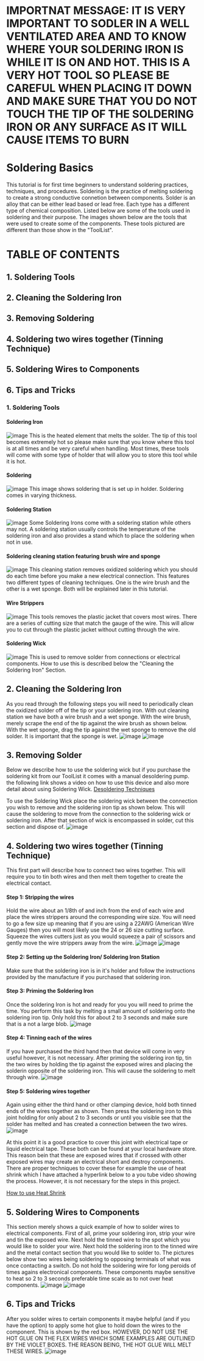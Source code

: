 # IMPORTNAT MESSAGE: IT IS VERY IMPORTANT TO SODLER IN A WELL VENTILATED AREA AND TO KNOW WHERE YOUR SOLDERING IRON IS WHILE IT IS ON AND HOT. THIS IS A VERY HOT TOOL SO PLEASE BE CAREFUL WHEN PLACING IT DOWN AND MAKE SURE THAT YOU DO NOT TOUCH THE TIP OF THE SOLDERING IRON OR ANY SURFACE AS IT WILL CAUSE ITEMS TO BURN

# Soldering Basics
This tutorial is for first time beginners to understand soldering practices, techniques, and procedures. Soldering is the practice
of melting soldering to create a strong conductive connetion between components. Solder is an alloy that can be either lead based or
lead free. Each type has a different type of chemical composition. Listed below are some of the tools used in soldering and their
purpose. The images shown below are the tools that were used to create some of the components. These tools pictured are different than those show in the "ToolList". 

# TABLE OF CONTENTS
## 1. Soldering Tools
## 2. Cleaning the Soldering Iron
## 3. Removing Soldering
## 4. Soldering two wires together (Tinning Technique)
## 5. Soldering Wires to Components
## 6. Tips and Tricks

### 1. Soldering Tools

#### Soldering Iron
![image](Developmental_Folder/Soldering_Iron.jpg)
This is the heated element that melts the solder. The tip of this tool becomes extremely hot so please make sure that you know where this tool is at all times and be very careful when handling. Most times, these tools will come with some type of holder that will allow you to 
store this tool while it is hot. 

#### Soldering
![image](Developmental_Folder/Solder.JPG)
This image shows soldering that is set up in holder. Soldering comes in varying thickness.

#### Soldering Station
![image](Developmental_Folder/Soldering_Station.JPG)
Some Soldering Irons come with a soldering station while others may not. A soldering station usually controls the temperature of the soldering iron and also provides a stand which to place the soldering when not in use.

#### Soldering cleaning station featuring brush wire and sponge
![image](Developmental_Folder/Cleaning_Station.JPG)
This cleaning station removes oxidized soldering which you should do each time before you make a new electrical connection. This features two different types of cleaning techniques. One is the wire brush and the other is a wet sponge. Both will be explained later in this tutorial.

#### Wire Strippers
![image](Developmental_Folder/Wire_Strippers.jpg)
This tools removes the plastic jacket that covers most wires. There are a series of cutting size that match the gauge of the wire. This will allow you to cut through the plastic jacket without cutting through the wire. 

#### Soldering Wick
![image](Developmental_Folder/Solder_Wick.JPG)
This is used to remove solder from connections or electrical components. How to use this is described below the "Cleaning the Soldering Iron" Section. 

## 2. Cleaning the Soldering Iron
As you read through the following steps you will need to periodically clean the oxidized solder off of the tip or your soldering iron. With out cleaning station we have both a wire brush and a wet sponge. With the wire brush, merely scrape the end of the tip against the wire brush as shown below. With the wet sponge, drag the tip against the wet sponge to remove the old solder. It is important that the sponge is wet. 
![image](Developmental_Folder/Cleaning_With_Brush.jpg)
![image](Developmental_Folder/Cleaning_Sponge.jpg)

## 3. Removing Solder
Below we describe how to use the soldering wick but if you purchase the soldering kit from our ToolList it comes with a manual desoldering pump. the following link shows a video on how to use this device and also more detail about using Soldering Wick.
[Desoldering Techniques](https://www.youtube.com/watch?v=Z38WsZFmq8E)

To use the Soldering Wick place the soldering wick between the connection you wish to remove and the soldering iron tip as shown below. This will cause the soldering to move from the connection to the soldering wick or soldering iron. After that section of wick is encompassed in solder, cut this section and dispose of. 
![image](Developmental_Folder/Removing_Soldering_with_Wick.jpg)

## 4. Soldering two wires together (Tinning Technique)
This first part will describe how to connect two wires together. This will require you to tin both wires and then melt them together to create the electrical contact. 

#### Step 1: Stripping the wires
Hold the wire about an 1/8th of and inch from the end of each wire and place the wires strippers around the corresponding wire size. You will need to go a few size up meaning that if you are using a 22AWG (American Wire Gauges) then you will most likely use the 24 or 26 size cutting surface. Squeeze the wires cutters just as you would squeeze a pair of scissors and gently move the wire strippers away from the wire. 
![image](Developmental_Folder/Wire_Stripping_1.jpg)
![image](Developmental_Folder/Wire_Stripping_2.jpg)

#### Step 2: Setting up the Soldering Iron/ Soldering Iron Station
Make sure that the soldering iron is in it's holder and follow the instructions provided by the manufacture if you purchased that soldering iron. 

#### Step 3: Priming the Soldering Iron
Once the soldering Iron is hot and ready for you you will need to prime the time. You perform this task by melting a small amount of soldering onto the soldering iron tip. Only hold this for about 2 to 3 seconds and make sure that is a not a large blob. 
![image](Developmental_Folder/Tinning_Iron_True.jpg)

#### Step 4: Tinning each of the wires
If you have purchased the third hand then that device will come in very useful however, it is not necessary. After priming the soldering iron tip, tin the two wires by holding the tip against the exposed wires and placing the solderin opposite of the soldering iron. This will cause the soldering to melt through wire. 
![image](Developmental_Folder/Tinning_Wire_1.jpg)

#### Step 5: Soldering wires together
Again using either the third hand or other clamping device, hold both tinned ends of the wires together as shown. Then press the soldering iron to this joint holding for only about 2 to 3 seconds or until you visible see that the solder has melted and has created a connection between the two wires. 
![image](Developmental_Folder/Soldering_Wires_Together.jpg)

At this point it is a good practice to cover this joint with electrical tape or liquid electrical tape. These both can be found at your local hardware store. This reason bein that these are exposed wires that if crossed with other exposed wires may create an electrical short and destroy components. There are proper techniques to cover these for example the use of heat shrink which I have attached a hyperlink below to a you tube video showing the process. However, it is not necessary for the steps in this project. 

[How to use Heat Shrink](https://www.youtube.com/watch?v=LD9kBax1DDk)

## 5. Soldering Wires to Components
This section merely shows a quick example of how to solder wires to electrical components. First of all, prime your soldering iron, strip your wire and tin the exposed wire. Next hold the tinned wire to the spot which you would like to solder your wire. Next hold the soldering iron to the tinned wire and the metal contact section that you would like to solder to. The pictures below show two wires being soldering to opposing terminals of what was once contacting a switch. Do not hold the soldering wire for long peroids of times agains electronical components. These components maybe sensitive to heat so 2 to 3 seconds preferable time scale as to not over heat components.
![image](Developmental_Folder/Soldering_onto_electronics_1.jpg)
![image](Developmental_Folder/Soldering_onto_electronics_2.jpg)

## 6. Tips and Tricks
After you solder wires to certain components it maybe helpful (and if you have the option) to apply some hot glue to hold down the wires to the component. This is shown by the red box. HOWEVER, DO NOT USE THE HOT GLUE ON THE FLEX WIRES WHICH SOME EXAMPLES ARE OUTLINED BY THE VIOLET BOXES. THE REASON BEING, THE HOT GLUE WILL MELT THESE WIRES. 
![image](Developmental_Folder/Hot_Glue_Camera.jpg)







